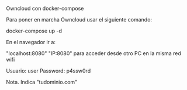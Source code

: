 Owncloud con docker-compose

Para poner en marcha Owncloud usar el siguiente comando:

docker-compose up -d

En el navegador ir a:

"localhost:8080" 
"IP:8080" para acceder desde otro PC en la misma red wifi

Usuario: user
Password: p4ssw0rd

Nota. Indica "tudominio.com"
